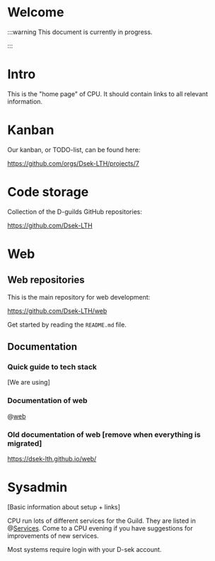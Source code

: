 # Welcome

:::warning
This document is currently in progress.

:::

# Intro

This is the "home page" of CPU. It should contain links to all relevant information.

# Kanban

Our kanban, or TODO-list, can be found here:

<https://github.com/orgs/Dsek-LTH/projects/7>

# Code storage

Collection of the D-guilds GitHub repositories:

<https://github.com/Dsek-LTH>

# Web

## Web repositories

This is the main repository for web development:

<https://github.com/Dsek-LTH/web>

Get started by reading the `README.md` file.

## Documentation

### Quick guide to tech stack

\[We are using\]

### Documentation of web

@[web](mention://c0f0275a-8a75-45e3-9dbc-7680d74d0640/document/d55a1565-9b72-4513-b0d0-8f85ecd6549e)

### Old documentation of web \[remove when everything is migrated\]

<https://dsek-lth.github.io/web/>

# Sysadmin

\[Basic information about setup + links\]

CPU run lots of different services for the Guild. They are listed in @[Services](mention://3c06714c-fc68-41b1-b42f-2e16767e4407/document/055cf902-52fc-4254-9693-ecdbe31e7e1a). Come to a CPU evening if you have suggestions for improvements of new services.

Most systems require login with your D-sek account.